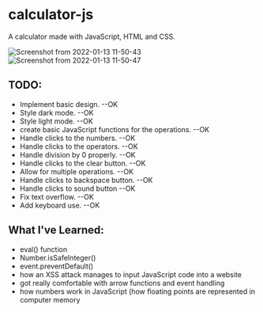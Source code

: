 # calculator-js
A calculator made with JavaScript, HTML and CSS.

![Screenshot from 2022-01-13 11-50-43](https://user-images.githubusercontent.com/85142222/149364265-5d46400d-16a5-4a84-be96-52a2993cff13.png)
![Screenshot from 2022-01-13 11-50-47](https://user-images.githubusercontent.com/85142222/149364300-879db683-cb37-4ade-bdf3-9a4d62facf27.png)

## TODO: 
- Implement basic design. --OK
- Style dark mode. --OK
- Style light mode. --OK
- create basic JavaScript functions for the operations. --OK
- Handle clicks to the numbers. --OK
- Handle clicks to the operators. --OK
- Handle division by 0 properly. --OK
- Handle clicks to the clear button. --OK
- Allow for multiple operations. --OK
- Handle clicks to backspace button. --OK
- Handle clicks to sound button --OK
- Fix text overflow. --OK
- Add keyboard use. --OK

## What I've Learned:
- eval() function
- Number.isSafeInteger()
- event.preventDefault()
- how an XSS attack manages to input JavaScript code into a website
- got really comfortable with arrow functions and event handling
- how numbers work in JavaScript (how floating points are represented in computer memory
